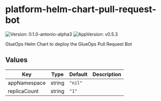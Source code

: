 # platform-helm-chart-pull-request-bot

![Version: 0.1.0-antonio-alpha3](https://img.shields.io/badge/Version-0.1.0--antonio--alpha3-informational?style=flat-square) ![AppVersion: v0.5.3](https://img.shields.io/badge/AppVersion-v0.5.3-informational?style=flat-square)

GlueOps Helm Chart to deploy the GlueOps Pull Request Bot

## Values

| Key | Type | Default | Description |
|-----|------|---------|-------------|
| appNamespace | string | `"nil"` |  |
| replicaCount | string | `"1"` |  |

